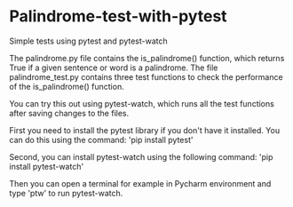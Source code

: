 # Palindrome-test-with-pytest

Simple tests using pytest and pytest-watch

The palindrome.py file contains the is_palindrome() function, which returns True if a given sentence or word is a palindrome.
The file palindrome_test.py contains three test functions to check the performance of the is_palindrome() function.

You can try this out using pytest-watch, which runs all the test functions after saving changes to the files.

First you need to install the pytest library if you don't have it installed. You can do this using the command:
'pip install pytest'

Second, you can install pytest-watch using the following command:
'pip install pytest-watch'

Then you can open a terminal for example in Pycharm environment and type 'ptw' to run pytest-watch.
